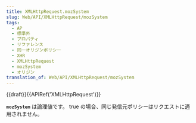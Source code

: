 ```yaml
---
title: XMLHttpRequest.mozSystem
slug: Web/API/XMLHttpRequest/mozSystem
tags:
  - AP
  - 標準外
  - プロパティ
  - リファレンス
  - 同一オリジンポリシー
  - XHR
  - XMLHttpRequest
  - mozSystem
  - オリジン
translation_of: Web/API/XMLHttpRequest/mozSystem
---
```

{{draft}}{{APIRef('XMLHttpRequest')}}

**`mozSystem`** は論理値です。 true の場合、同じ発信元ポリシーはリクエストに適用されません。
